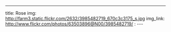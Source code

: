 ---
title: Rose 
img: http://farm3.static.flickr.com/2632/3985482719_670c3c3175_s.jpg 
img_link: http://www.flickr.com/photos/63503896@N00/3985482719/ 
: --- 
